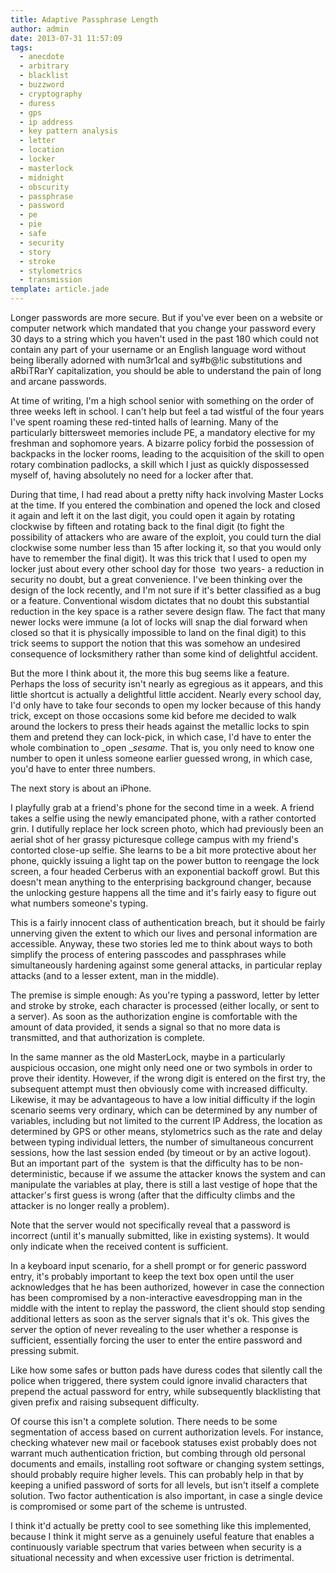 ```yaml
---
title: Adaptive Passphrase Length
author: admin
date: 2013-07-31 11:57:09
tags: 
  - anecdote
  - arbitrary
  - blacklist
  - buzzword
  - cryptography
  - duress
  - gps
  - ip address
  - key pattern analysis
  - letter
  - location
  - locker
  - masterlock
  - midnight
  - obscurity
  - passphrase
  - password
  - pe
  - pie
  - safe
  - security
  - story
  - stroke
  - stylometrics
  - transmission
template: article.jade
---
```


Longer passwords are more secure. But if you've ever been on a website or computer network which mandated that you change your password every 30 days to a string which you haven't used in the past 180 which could not contain any part of your username or an English language word without being liberally adorned with num3r1cal and sy#b@!ic substitutions and aRbiTRarY capitalization, you should be able to understand the pain of long and arcane passwords.

At time of writing, I'm a high school senior with something on the order of three weeks left in school. I can't help but feel a tad wistful of the four years I've spent roaming these red-tinted halls of learning. Many of the particularly bittersweet memories include PE, a mandatory elective for my freshman and sophomore years. A bizarre policy forbid the possession of backpacks in the locker rooms, leading to the acquisition of the skill to open rotary combination padlocks, a skill which I just as quickly dispossessed myself of, having absolutely no need for a locker after that.

During that time, I had read about a pretty nifty hack involving Master Locks at the time. If you entered the combination and opened the lock and closed it again and left it on the last digit, you could open it again by rotating clockwise by fifteen and rotating back to the final digit (to fight the possibility of attackers who are aware of the exploit, you could turn the dial clockwise some number less than 15 after locking it, so that you would only have to remember the final digit). It was this trick that I used to open my locker just about every other school day for those  two years- a reduction in security no doubt, but a great convenience. I've been thinking over the design of the lock recently, and I'm not sure if it's better classified as a bug or a feature. Conventional wisdom dictates that no doubt this substantial reduction in the key space is a rather severe design flaw. The fact that many newer locks were immune (a lot of locks will snap the dial forward when closed so that it is physically impossible to land on the final digit) to this trick seems to support the notion that this was somehow an undesired consequence of locksmithery rather than some kind of delightful accident.

But the more I think about it, the more this bug seems like a feature. Perhaps the loss of security isn't nearly as egregious as it appears, and this little shortcut is actually a delightful little accident. Nearly every school day, I'd only have to take four seconds to open my locker because of this handy trick, except on those occasions some kid before me decided to walk around the lockers to press their heads against the metallic locks to spin them and pretend they can lock-pick, in which case, I'd have to enter the whole combination to _open __sesame_. That is, you only need to know one number to open it unless someone earlier guessed wrong, in which case, you'd have to enter three numbers.

The next story is about an iPhone.

I playfully grab at a friend's phone for the second time in a week. A friend takes a selfie using the newly emancipated phone, with a rather contorted grin. I dutifully replace her lock screen photo, which had previously been an aerial shot of her grassy picturesque college campus with my friend's contorted close-up selfie. She learns to be a bit more protective about her phone, quickly issuing a light tap on the power button to reengage the lock screen, a four headed Cerberus with an exponential backoff growl. But this doesn't mean anything to the enterprising background changer, because the unlocking gesture happens all the time and it's fairly easy to figure out what numbers someone's typing.

This is a fairly innocent class of authentication breach, but it should be fairly unnerving given the extent to which our lives and personal information are accessible. Anyway, these two stories led me to think about ways to both simplify the process of entering passcodes and passphrases while simultaneously hardening against some general attacks, in particular replay attacks (and to a lesser extent, man in the middle).

The premise is simple enough: As you're typing a password, letter by letter and stroke by stroke, each character is processed (either locally, or sent to a server). As soon as the authorization engine is comfortable with the amount of data provided, it sends a signal so that no more data is transmitted, and that authorization is complete.

In the same manner as the old MasterLock, maybe in a particularly auspicious occasion, one might only need one or two symbols in order to prove their identity. However, if the wrong digit is entered on the first try, the subsequent attempt must then obviously come with increased difficulty. Likewise, it may be advantageous to have a low initial difficulty if the login scenario seems very ordinary, which can be determined by any number of variables, including but not limited to the current IP Address, the location as determined by GPS or other means, stylometrics such as the rate and delay between typing individual letters, the number of simultaneous concurrent sessions, how the last session ended (by timeout or by an active logout). But an important part of the  system is that the difficulty has to be non-deterministic, because if we assume the attacker knows the system and can manipulate the variables at play, there is still a last vestige of hope that the attacker's first guess is wrong (after that the difficulty climbs and the attacker is no longer really a problem).

Note that the server would not specifically reveal that a password is incorrect (until it's manually submitted, like in existing systems). It would only indicate when the received content is sufficient.

In a keyboard input scenario, for a shell prompt or for generic password entry, it's probably important to keep the text box open until the user acknowledges that he has been authorized, however in case the connection has been compromised by a non-interactive eavesdropping man in the middle with the intent to replay the password, the client should stop sending additional letters as soon as the server signals that it's ok. This gives the server the option of never revealing to the user whether a response is sufficient, essentially forcing the user to enter the entire password and pressing submit.

Like how some safes or button pads have duress codes that silently call the police when triggered, there system could ignore invalid characters that prepend the actual password for entry, while subsequently blacklisting that given prefix and raising subsequent difficulty.

Of course this isn't a complete solution. There needs to be some segmentation of access based on current authorization levels. For instance, checking whatever new mail or facebook statuses exist probably does not warrant much authentication friction, but combing through old personal documents and emails, installing root software or changing system settings, should probably require higher levels. This can probably help in that by keeping a unified password of sorts for all levels, but isn't itself a complete solution. Two factor authentication is also important, in case a single device is compromised or some part of the scheme is untrusted.

I think it'd actually be pretty cool to see something like this implemented, because I think it might serve as a genuinely useful feature that enables a continuously variable spectrum that varies between when security is a situational necessity and when excessive user friction is detrimental.
